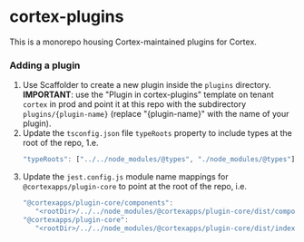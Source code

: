 # cortex-plugins

This is a monorepo housing Cortex-maintained plugins for Cortex.

### Adding a plugin

1. Use Scaffolder to create a new plugin inside the `plugins` directory. **IMPORTANT**: use the "Plugin in cortex-plugins" template on tenant `cortex` in prod and point it at this repo with the subdirectory `plugins/{plugin-name}` (replace "{plugin-name}" with the name of your plugin).
2. Update the `tsconfig.json` file `typeRoots` property to include types at the root of the repo, 1.e.
   ```js
   "typeRoots": ["../../node_modules/@types", "./node_modules/@types"],
   ```
3. Update the `jest.config.js` module name mappings for `@cortexapps/plugin-core` to point at the root of the repo, i.e.
   ```js
   "@cortexapps/plugin-core/components":
      "<rootDir>/../../node_modules/@cortexapps/plugin-core/dist/components.cjs.js",
   "@cortexapps/plugin-core":
      "<rootDir>/../../node_modules/@cortexapps/plugin-core/dist/index.cjs.js",
   ```
